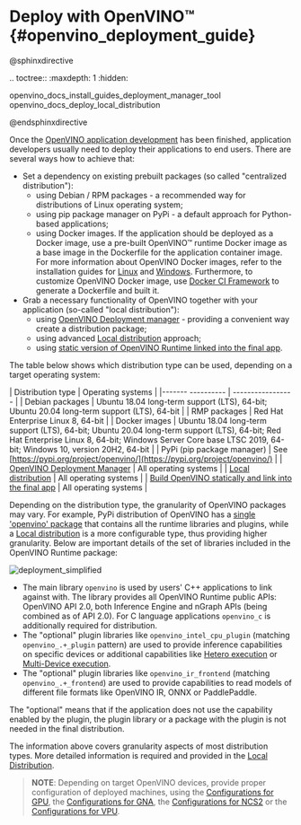 # Deploy with OpenVINO™ {#openvino_deployment_guide}

@sphinxdirective

.. toctree::
   :maxdepth: 1
   :hidden:

   openvino_docs_install_guides_deployment_manager_tool
   openvino_docs_deploy_local_distribution

@endsphinxdirective

Once the [OpenVINO application development](../integrate_with_your_application.md) has been finished, application developers usually need to deploy their applications to end users. There are several ways how to achieve that:

- Set a dependency on existing prebuilt packages (so called "centralized distribution"):
    - using Debian / RPM packages - a recommended way for distributions of Linux operating system;
    - using pip package manager on PyPi - a default approach for Python-based applications;
    - using Docker images. If the application should be deployed as a Docker image, use a pre-built OpenVINO™ runtime Docker image as a base image in the Dockerfile for the application container image. For more information about OpenVINO Docker images, refer to the installation guides for [Linux](../../install_guides/installing-openvino-docker-linux.md) and [Windows](../../install_guides/installing-openvino-docker-windows.md). 
Furthermore, to customize OpenVINO Docker image, use [Docker CI Framework](https://github.com/openvinotoolkit/docker_ci) to generate a Dockerfile and built it. 
- Grab a necessary functionality of OpenVINO together with your application (so-called "local distribution"):
    - using [OpenVINO Deployment manager](deployment-manager-tool.md) - providing a convenient way create a distribution package;
    - using advanced [Local distribution](local-distribution.md) approach;
    - using [static version of OpenVINO Runtime linked into the final app](https://github.com/openvinotoolkit/openvino/wiki/StaticLibraries).

The table below shows which distribution type can be used, depending on a target operating system:

| Distribution type | Operating systems |
|------- ---------- | ----------------- |
| Debian packages | Ubuntu 18.04 long-term support (LTS), 64-bit; Ubuntu 20.04 long-term support (LTS), 64-bit |
| RMP packages | Red Hat Enterprise Linux 8, 64-bit |
| Docker images | Ubuntu 18.04 long-term support (LTS), 64-bit; Ubuntu 20.04 long-term support (LTS), 64-bit; Red Hat Enterprise Linux 8, 64-bit; Windows Server Core base LTSC 2019, 64-bit; Windows 10, version 20H2, 64-bit |
| PyPi (pip package manager) | See [https://pypi.org/project/openvino/](https://pypi.org/project/openvino/) |
| [OpenVINO Deployment Manager](deployment-manager-tool.md) | All operating systems |
| [Local distribution](local-distribution.md) | All operating systems |
| [Build OpenVINO statically and link into the final app](https://github.com/openvinotoolkit/openvino/wiki/StaticLibraries) | All operating systems |

Depending on the distribution type, the granularity of OpenVINO packages may vary. For example, PyPi distribution of OpenVINO has a [single 'openvino' package](https://pypi.org/project/openvino/) that contains all the runtime libraries and plugins, while a [Local distribution](local-distribution.md) is a more configurable type, thus providing higher granularity. Below are important details of the set of libraries included in the OpenVINO Runtime package:

![deployment_simplified]

- The main library `openvino` is used by users' C++ applications to link against with. The library provides all OpenVINO Runtime public APIs: OpenVINO API 2.0, both Inference Engine and nGraph APIs (being combined as of API 2.0). For C language applications `openvino_c` is additionally required for distribution.
- The "optional" plugin libraries like `openvino_intel_cpu_plugin` (matching `openvino_.+_plugin` pattern) are used to provide inference capabilities on specific devices or additional capabilities like [Hetero execution](../hetero_execution.md) or [Multi-Device execution](../multi_device.md).
- The "optional" plugin libraries like `openvino_ir_frontend` (matching `openvino_.+_frontend`) are used to provide capabilities to read models of different file formats like OpenVINO IR, ONNX or PaddlePaddle.

The "optional" means that if the application does not use the capability enabled by the plugin, the plugin library or a package with the plugin is not needed in the final distribution.

The information above covers granularity aspects of most distribution types. More detailed information is required and provided in the [Local Distribution](local-distribution.md).

> **NOTE**: Depending on target OpenVINO devices, provide proper configuration of deployed machines, using the [Configurations for GPU](../../install_guides/configurations-for-intel-gpu.md), the [Configurations for GNA](../../install_guides/configurations-for-intel-gna.md), the [Configurations for NCS2](../../install_guides/configurations-for-ncs2.md) or the [Configurations for VPU](../../install_guides/installing-openvino-config-ivad-vpu.md).

[deployment_simplified]: ../../img/deployment_simplified.png
